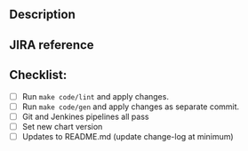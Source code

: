 <!--- Provide a general summary of your changes in the Title above -->

## Description
<!--- Describe your changes in detail -->

## JIRA reference
<!--- If it fixes an open issue, please link to the issue here. use syntax <PROJECT>-####-->

## Checklist:
- [ ] Run `make code/lint` and apply changes.
- [ ] Run `make code/gen` and apply changes as separate commit.
- [ ] Git and Jenkines pipelines all pass
- [ ] Set new chart version
- [ ] Updates to README.md (update change-log at minimum)

<!-- (Add this section if applicable)
## Additional Notes 
-->
